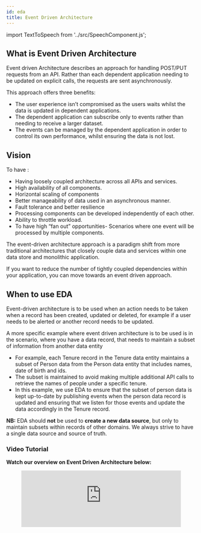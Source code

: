 ```yaml
---
id: eda
title: Event Driven Architecture
---
```


import TextToSpeech from '../src/SpeechComponent.js';

<TextToSpeech>

## What is Event Driven Architecture
Event driven Architecture describes an approach for handling POST/PUT requests from an API. Rather than each dependent application needing to be updated on explicit calls, the requests are sent asynchronously. 

This approach offers three benefits:

- The user experience isn’t compromised as the users waits whilst the data is updated in dependent applications.
- The dependent application can subscribe only  to events rather than needing to receive a larger dataset. 
- The events can be managed by the dependent application in order to control its own performance, whilst ensuring the data is not lost.

## Vision
To have :
- Having loosely coupled architecture across all APIs and services.
- High availability of all components.
- Horizontal scaling of components
- Better manageability of data used in an asynchronous manner. 
- Fault tolerance and better resilience 
- Processing components can be developed independently of each other.
- Ability to throttle workload.
- To have high “fan out” opportunities- Scenarios where one event will be processed by multiple components.

The event-driven architecture approach is a paradigm shift from more traditional architectures that closely couple data and services within one data store and monolithic application.

If you want to reduce the number of tightly coupled dependencies within your application, you can move towards an event driven approach.

## When to use EDA

Event-driven architecture  is to be used when an action needs to be taken when a record has been created, updated or deleted, for example if a user needs to be alerted or another record needs to be updated.

A more specific example where event driven architecture is to be used is in the scenario, where you have a data record, that needs to maintain a subset of information from another data entity

- For example, each Tenure record in the Tenure data entity maintains a subset of Person data from the Person data entity that includes names, date of birth and ids.
- The subset is maintained to avoid making multiple additional API calls to retrieve the names of people under a specific tenure.
- In this example, we use EDA to ensure that the subset of person data is kept up-to-date by publishing events when the person data record is updated and ensuring that we listen for those events and update the data accordingly in the Tenure record.

**NB:** EDA should **not** be used to **create a new data source**, but only to maintain subsets within records of other domains. We always strive to have a single data source and source of truth. 

### Video Tutorial

**Watch our overview on Event Driven Architecture below:**

<figure class="video-container">
  <iframe width="100%"src="https://www.youtube.com/embed/RyNOyt1sEF0" title="YouTube video player" frameborder="0" allow="accelerometer; autoplay; clipboard-write; encrypted-media; gyroscope; picture-in-picture" allowfullscreen></iframe>
</figure>


</TextToSpeech>